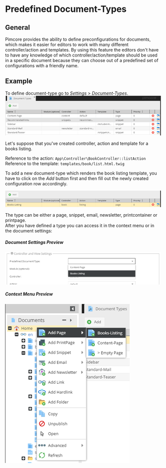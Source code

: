 # Predefined Document-Types

## General

Pimcore provides the ability to define preconfigurations for documents, which makes it easier for editors to work with 
many different controller/action and templates. 
By using this feature the editors don't have to have any knowledge of which controller/action/template 
should be used in a specific document because they can choose out of a predefined set of configurations with a friendly name. 

## Example

To define document-type go to *Settings* > *Document-Types*.
![Document types grid](../img/documenttypes_grid.png)

Let's suppose that you've created controller, action and template for a books listing.

Reference to the action: `App\Controller\BookController::listAction`  
Reference to the template: `templates/book/list.html.twig`

To add a new document-type which renders the book listing template, you have to click on the *Add* button first and then
fill out the newly created configuration row accordingly. 

![New document type](../img/documenttypes_new_row.png)

The type can be either a page, snippet, email, newsletter, printcontainer or printpage.   
After you have defined a type you can access it in the context menu or in the document settings:

##### Document Settings Preview
![Document type - settings preview](../img/documenttypes_predefined_document_types.png)

##### Context Menu Preview
![Document type - context menu preview](../img/documenttypes_context_menu.png)
